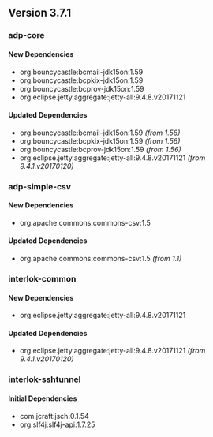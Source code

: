 ## Version 3.7.1 ##

### adp-core ###

#### New Dependencies ####
- org.bouncycastle:bcmail-jdk15on:1.59
- org.bouncycastle:bcpkix-jdk15on:1.59
- org.bouncycastle:bcprov-jdk15on:1.59
- org.eclipse.jetty.aggregate:jetty-all:9.4.8.v20171121

#### Updated Dependencies ####
- org.bouncycastle:bcmail-jdk15on:1.59 *(from 1.56)*
- org.bouncycastle:bcpkix-jdk15on:1.59 *(from 1.56)*
- org.bouncycastle:bcprov-jdk15on:1.59 *(from 1.56)*
- org.eclipse.jetty.aggregate:jetty-all:9.4.8.v20171121 *(from 9.4.1.v20170120)*

### adp-simple-csv ###

#### New Dependencies ####
- org.apache.commons:commons-csv:1.5

#### Updated Dependencies ####
- org.apache.commons:commons-csv:1.5 *(from 1.1)*

### interlok-common ###

#### New Dependencies ####
- org.eclipse.jetty.aggregate:jetty-all:9.4.8.v20171121

#### Updated Dependencies ####
- org.eclipse.jetty.aggregate:jetty-all:9.4.8.v20171121 *(from 9.4.1.v20170120)*

### interlok-sshtunnel ###

#### Initial Dependencies ####
- com.jcraft:jsch:0.1.54
- org.slf4j:slf4j-api:1.7.25
